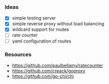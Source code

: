 ### Ideas

- [x] simple testing server
- [x] simple reverse proxy without load balancing
- [x] wildcard support for routes
- [ ] rate counter
- [ ] yaml configuration of routes

### Resources

- https://github.com/paulbellamy/ratecounter
- https://github.com/creack/goproxy
- https://github.com/go-chi/chi
